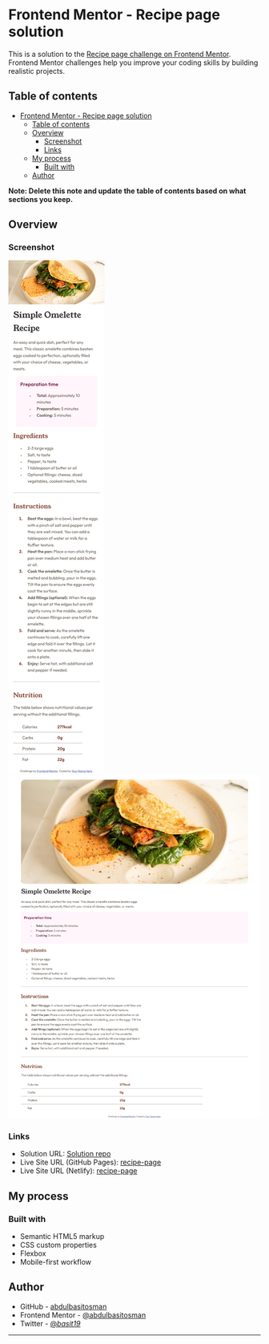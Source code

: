 # Frontend Mentor - Recipe page solution

This is a solution to the [Recipe page challenge on Frontend Mentor](https://www.frontendmentor.io/challenges/recipe-page-KiTsR8QQKm). Frontend Mentor challenges help you improve your coding skills by building realistic projects.

## Table of contents

- [Frontend Mentor - Recipe page solution](#frontend-mentor---recipe-page-solution)
  - [Table of contents](#table-of-contents)
  - [Overview](#overview)
    - [Screenshot](#screenshot)
    - [Links](#links)
  - [My process](#my-process)
    - [Built with](#built-with)
  - [Author](#author)

**Note: Delete this note and update the table of contents based on what sections you keep.**

## Overview

### Screenshot

![](<./screenshots/127.0.0.1_3000_index.html(iPhone%20X).png>)
![](./screenshots/127.0.0.1_3000_index.html.png)

### Links

- Solution URL: [Solution repo](https://github.com/abdulbasitosman/recipe-page-main)
- Live Site URL (GitHub Pages): [recipe-page](https://abdulbasitosman.github.io/recipe-page-main/)
- Live Site URL (Netlify): [recipe-page](https://recipe-page01.netlify.app/)

## My process

### Built with

- Semantic HTML5 markup
- CSS custom properties
- Flexbox
- Mobile-first workflow

## Author

- GitHub - [abdulbasitosman](https://github.com/abdulbasitosman)
- Frontend Mentor - [@abdulbasitosman](https://www.frontendmentor.io/profile/abdulbasitosman)
- Twitter - [@_basit19_](https://x.com/_basit19)

---
